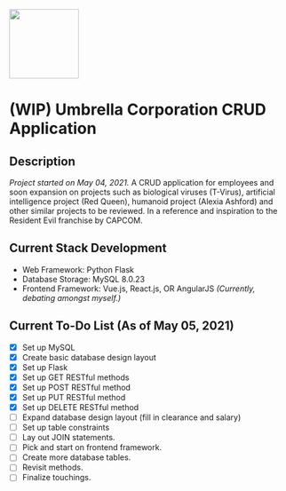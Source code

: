 <img src="https://static.wikia.nocookie.net/residentevil/images/5/50/UmbrellaCorporation3.png" width="125" height="125">

# (WIP) Umbrella Corporation CRUD Application

## Description
*Project started on May 04, 2021.* A CRUD application for employees and soon expansion on projects such as biological viruses (T-Virus), artificial intelligence project (Red Queen), humanoid project (Alexia Ashford) and other similar projects to be reviewed. In a reference and inspiration to the Resident Evil franchise by CAPCOM. 


## Current Stack Development

- Web Framework: Python Flask
- Database Storage: MySQL 8.0.23
- Frontend Framework: Vue.js, React.js, OR AngularJS _(Currently, debating amongst myself.)_

## Current To-Do List (As of May 05, 2021)

- [x] Set up MySQL
- [x] Create basic database design layout
- [x] Set up Flask
- [x] Set up GET RESTful methods
- [x] Set up POST RESTful method
- [x] Set up PUT RESTful method
- [x] Set up DELETE RESTful method
- [ ] Expand database design layout (fill in clearance and salary)
- [ ] Set up table constraints
- [ ] Lay out JOIN statements. 
- [ ] Pick and start on frontend framework. 
- [ ] Create more database tables. 
- [ ] Revisit methods. 
- [ ] Finalize touchings.
